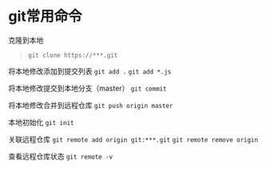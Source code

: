 # git常用命令

克隆到本地
> `git clone https://***.git`

将本地修改添加到提交列表
`git add .`
`git add *.js`

将本地修改提交到本地分支（master）
`git commit`

将本地修改合并到远程仓库
`git push origin master`

本地初始化
`git init`

关联远程仓库
`git remote add origin git:***.git`
`git remote remove origin`

查看远程仓库状态
`git remote -v`
